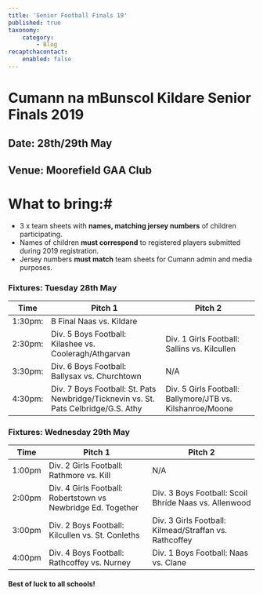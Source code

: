 ```yaml
---
title: 'Senior Football Finals 19'
published: true
taxonomy:
    category:
        - Blog
recaptchacontact:
    enabled: false
---
```


# Cumann na mBunscol Kildare Senior Finals 2019 #

## Date: 28th/29th May

## Venue: Moorefield GAA Club

# What to bring:#
* 3 x team sheets with **names, matching jersey numbers** of children participating.
* Names of children **must correspond** to registered players submitted during 2019 registration.
* Jersey numbers **must match** team sheets for Cumann admin and media purposes.

### Fixtures: Tuesday 28th May
Time | Pitch 1 | Pitch 2 
--- | --- | ---
1:30pm: | B Final Naas vs. Kildare
2:30pm: | Div. 5 Boys Football: Kilashee vs. Cooleragh/Athgarvan | Div. 1 Girls Football: Sallins vs. Kilcullen
3:30pm: | Div. 6 Boys Football: Ballysax vs. Churchtown | N/A |
4:30pm: | Div. 7 Boys Football: St. Pats Newbridge/Ticknevin vs. St. Pats Celbridge/G.S. Athy | Div. 5 Girls Football: Ballymore/JTB vs. Kilshanroe/Moone

### Fixtures: Wednesday 29th May
Time | Pitch 1 | Pitch 2 
--- | --- | ---
1:00pm | Div. 2 Girls Football: Rathmore vs. Kill | N/A |
2:00pm | Div. 4 Girls Football: Robertstown vs Newbridge Ed. Together | Div. 3 Boys Football: Scoil Bhríde Naas vs. Allenwood
3:00pm | Div. 2 Boys Football: Kilcullen vs. St. Conleths | Div. 3 Girls Football: Kilmead/Straffan vs. Rathcoffey 
4:00pm | Div. 4 Boys Football: Rathcoffey vs. Nurney | Div. 1 Boys Football: Naas vs. Clane



#### Best of luck to all schools!